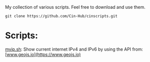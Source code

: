 My collection of various scripts. Feel free to download and use them.  
```shell
git clone https://github.com/Cin-Hub/cinscripts.git
```  

# Scripts:

[myip.sh](myip.sh): Show current internet IPv4 and IPv6 by using the API from: [www.geojs.io](https://www.geojs.io)
